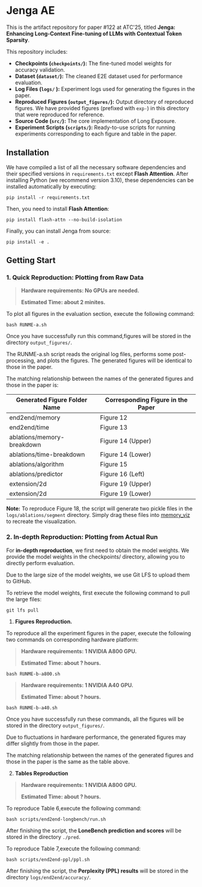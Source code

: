 # Jenga AE

This is the artifact repository for paper #122 at ATC'25, titled **Jenga: Enhancing Long-Context Fine-tuning of LLMs with Contextual Token Sparsity**.

This repository includes:

- **Checkpoints (`checkpoints/`):** The fine-tuned model weights for accuracy validation.
- **Dataset (`dataset/`):** The cleaned E2E dataset used for performance evaluation.
- **Log Files  (`logs/` ):** Experiment logs used for generating the figures in the paper.
- **Reproduced Figures (`output_figures/`):** Output directory of reproduced figures. We have provided figures (prefixed with `exp-`) in this directory that were reproduced for reference.
- **Source Code (`src/`):** The core implementation of Long Exposure.
- **Experiment Scripts (`scripts/`):** Ready-to-use scripts for running experiments corresponding to each figure and table in the paper.

## Installation

We have compiled a list of all the necessary software dependencies and their specified versions in `requirements.txt` except **Flash Attention**. After installing Python (we recommend version 3.10), these dependencies can be installed automatically by executing:

```
pip install -r requirements.txt
```

Then, you need to install **Flash Attention**:

```
pip install flash-attn --no-build-isolation
```


Finally, you can install Jenga from source:

```
pip install -e .
```

## Getting Start

### 1. Quick Reproduction: Plotting from Raw Data

> **Hardware requirements: No GPUs are needed.**
>
> **Estimated Time: about 2 minites.**

To plot all figures in the evaluation section, execute the following command:

```
bash RUNME-a.sh
```

Once you have successfully run this command,figures will be stored in the directory `output_figures/`.

The RUNME-a.sh script reads the original log files, performs some post-processing, and plots the figures. The generated figures will be identical to those in the paper.

The matching relationship between the names of the generated figures and those in the paper is:

| Generated Figure Folder Name | Corresponding Figure in the Paper |
| ---- | ---- |
| end2end/memory | Figure 12 |
| end2end/time | Figure 13|
| ablations/memory-breakdown | Figure 14 (Upper) |
| ablations/time-breakdown | Figure 14 (Lower) |
| ablations/algorithm | Figure 15 |
| ablations/predictor | Figure 16 (Left) |
| extension/2d | Figure 19 (Upper) |
| extension/2d | Figure 19 (Lower) |

**Note:** To reproduce Figure 18, the script will generate two pickle files in the `logs/ablations/segment` directory. Simply drag these files into [memory_viz](https://docs.pytorch.org/memory_viz) to recreate the visualization.


### 2. In-depth Reproduction: Plotting from Actual Run

For **in-depth reproduction**, we first need to obtain the model weights. We provide the model weights in the checkpoints/ directory, allowing you to directly perform evaluation.

Due to the large size of the model weights, we use Git LFS to upload them to GitHub.

To retrieve the model weights, first execute the following command to pull the large files:

```
git lfs pull
```

1. **Figures Reproduction.**

To reproduce all the experiment figures in the paper, execute the following two commands on corresponding hardware platform:
> **Hardware requirements: 1 NVIDIA A800 GPU.**
>
> **Estimated Time: about ? hours.**


```
bash RUNME-b-a800.sh
```

> **Hardware requirements: 1 NVIDIA A40 GPU.**
>
> **Estimated Time: about ? hours.**


```
bash RUNME-b-a40.sh
```

Once you have successfully run these commands, all the figures will be stored in the directory `output_figures/`.

Due to fluctuations in hardware performance, the generated figures may differ slightly from those in the paper.

The matching relationship between the names of the generated figures and those in the paper is the same as the table above.



2. **Tables Reproduction**

> **Hardware requirements: 1 NVIDIA A800 GPU.**
> 
> **Estimated Time: about ? hours.**

To reproduce Table 6,execute the following command:

```
bash scripts/end2end-longbench/run.sh
```
After finishing the script, the **LoneBench prediction and scores** will be stored in the directory `./pred`.

To reproduce Table 7,execute the following command:

```
bash scripts/end2end-ppl/ppl.sh
```
After finishing the script, the **Perplexity (PPL) results** will be stored in the directory `logs/end2end/accuracy/`.



